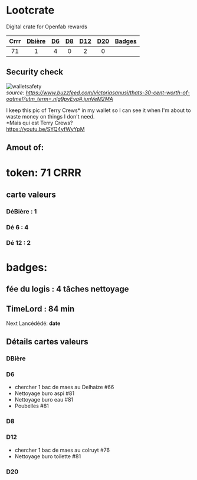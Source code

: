 # Lootcrate
Digital crate for Openfab rewards  

|Crrr	|[Dbière](#DBières)	|[D6](#d6)		| [D8](#d8) | [D12](#d12) | [D20](#d20) | [Badges](#badges)  |
|:---:|:---:	|:---:|:---:|:---:|:---:|:---:|
|71		|1			|	4		|  0   |  2   |  0 |    |

## Security check
![walletsafety](http://funnypictures1.fjcdn.com/pictures/Terry+crews+in+case+you+were+thinking+off+wasting+money_1f6f21_6041817.jpg)  
*source: https://www.buzzfeed.com/victoriasanusi/thats-30-cent-worth-of-oatmel?utm_term=.nlg9pyEyq#.junVeM2MA*  

I keep this pic of Terry Crews* in my wallet so I can see it when I'm about to waste money on things I don't need.  
*Mais qui est Terry Crews?  
https://youtu.be/SYQ4yfWyYpM

## Amout of:
# token: 71 CRRR
## carte valeurs
### DéBière : 1
### Dé 6 : 4
### Dé 12 : 2
# badges:
## fée du logis : 4 tâches nettoyage
## TimeLord : 84 min

Next Lancédédé: **date**


## Détails cartes valeurs
### DBière
### D6
- chercher 1 bac de maes au Delhaize #66 
- Nettoyage buro aspi #81 
- Nettoyage buro eau #81
- Poubelles #81 
### D8
### D12
- chercher 1 bac de maes au colruyt #76 
- Nettoyage buro toilette #81
### D20
